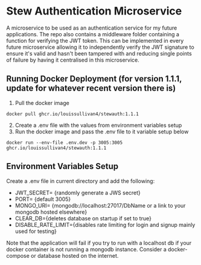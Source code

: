 # Stew Authentication Microservice

A microservice to be used as an authentication service for my future applications. The repo also contains a middleware folder containing a function for verifying the JWT token. This can be implemented in every future microservice allowing it to independently verify the JWT signature to ensure it's valid and hasn't been tampered with and reducing single points of failure by having it centralised in this microservice. 

## Running Docker Deployment (for version 1.1.1, update for whatever recent version there is)
1. Pull the docker image
```
docker pull ghcr.io/louissullivan4/stewauth:1.1.1
```
2. Create a .env file with the values from environment variables setup
3. Run the docker image and pass the .env file to it variable setup below
```
docker run --env-file .env.dev -p 3005:3005 ghcr.io/louissullivan4/stewauth:1.1.1
```

## Environment Variables Setup
Create a .env file in current directory and add the following:
* JWT_SECRET= {randomly generate a JWS secret}
* PORT= {default 3005}
* MONGO_URI= {mongodb://localhost:27017/DbName or a link to your mongodb hosted elsewhere}
* CLEAR_DB={deletes database on startup if set to true}
* DISABLE_RATE_LIMIT={disables rate limiting for login and signup mainly used for testing}


Note that the application will fail if you try to run with a localhost db if your docker container is not running
a mongodb instance. Consider a docker-compose or database hosted on the internet.

